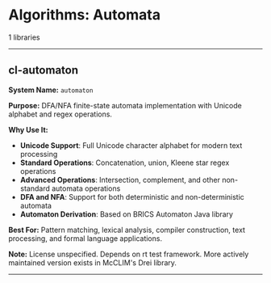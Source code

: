 # Algorithms: Automata

1 libraries

---

## cl-automaton

**System Name:** `automaton`

**Purpose:** DFA/NFA finite-state automata implementation with Unicode alphabet and regex operations.

**Why Use It:**
- **Unicode Support**: Full Unicode character alphabet for modern text processing
- **Standard Operations**: Concatenation, union, Kleene star regex operations
- **Advanced Operations**: Intersection, complement, and other non-standard automata operations
- **DFA and NFA**: Support for both deterministic and non-deterministic automata
- **Automaton Derivation**: Based on BRICS Automaton Java library

**Best For:** Pattern matching, lexical analysis, compiler construction, text processing, and formal language applications.

**Note:** License unspecified. Depends on rt test framework. More actively maintained version exists in McCLIM's Drei library.

---


